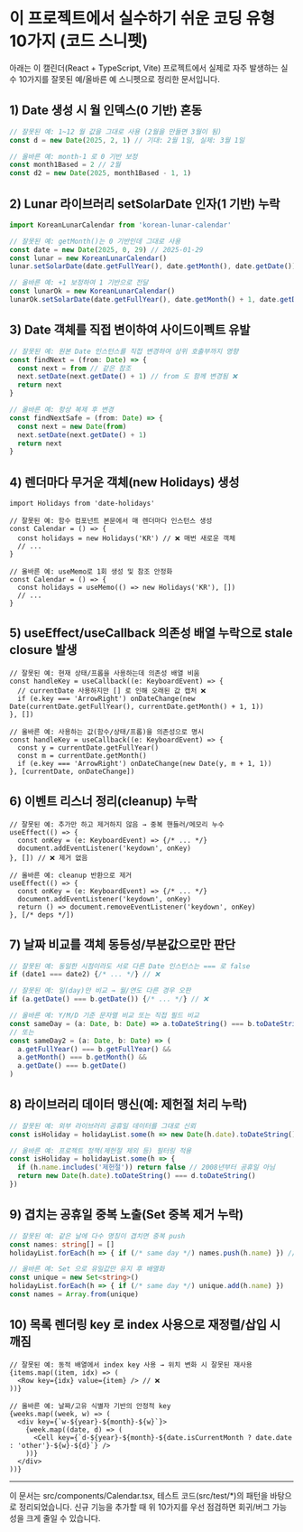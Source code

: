# 이 프로젝트에서 실수하기 쉬운 코딩 유형 10가지 (코드 스니펫)

아래는 이 캘린더(React + TypeScript, Vite) 프로젝트에서 실제로 자주 발생하는 실수 10가지를 잘못된 예/올바른 예 스니펫으로 정리한 문서입니다.

## 1) Date 생성 시 월 인덱스(0 기반) 혼동

```ts
// 잘못된 예: 1~12 월 값을 그대로 사용 (2월을 만들면 3월이 됨)
const d = new Date(2025, 2, 1) // 기대: 2월 1일, 실제: 3월 1일

// 올바른 예: month-1 로 0 기반 보정
const month1Based = 2 // 2월
const d2 = new Date(2025, month1Based - 1, 1)
```

## 2) Lunar 라이브러리 setSolarDate 인자(1 기반) 누락

```ts
import KoreanLunarCalendar from 'korean-lunar-calendar'

// 잘못된 예: getMonth()는 0 기반인데 그대로 사용
const date = new Date(2025, 0, 29) // 2025-01-29
const lunar = new KoreanLunarCalendar()
lunar.setSolarDate(date.getFullYear(), date.getMonth(), date.getDate()) // ❌ 월 0 전달

// 올바른 예: +1 보정하여 1 기반으로 전달
const lunarOk = new KoreanLunarCalendar()
lunarOk.setSolarDate(date.getFullYear(), date.getMonth() + 1, date.getDate())
```

## 3) Date 객체를 직접 변이하여 사이드이펙트 유발

```ts
// 잘못된 예: 원본 Date 인스턴스를 직접 변경하여 상위 호출부까지 영향
const findNext = (from: Date) => {
  const next = from // 같은 참조
  next.setDate(next.getDate() + 1) // from 도 함께 변경됨 ❌
  return next
}

// 올바른 예: 항상 복제 후 변경
const findNextSafe = (from: Date) => {
  const next = new Date(from)
  next.setDate(next.getDate() + 1)
  return next
}
```

## 4) 렌더마다 무거운 객체(new Holidays) 생성

```tsx
import Holidays from 'date-holidays'

// 잘못된 예: 함수 컴포넌트 본문에서 매 렌더마다 인스턴스 생성
const Calendar = () => {
  const holidays = new Holidays('KR') // ❌ 매번 새로운 객체
  // ...
}

// 올바른 예: useMemo로 1회 생성 및 참조 안정화
const Calendar = () => {
  const holidays = useMemo(() => new Holidays('KR'), [])
  // ...
}
```

## 5) useEffect/useCallback 의존성 배열 누락으로 stale closure 발생

```tsx
// 잘못된 예: 현재 상태/프롭을 사용하는데 의존성 배열 비움
const handleKey = useCallback((e: KeyboardEvent) => {
  // currentDate 사용하지만 [] 로 인해 오래된 값 캡처 ❌
  if (e.key === 'ArrowRight') onDateChange(new Date(currentDate.getFullYear(), currentDate.getMonth() + 1, 1))
}, [])

// 올바른 예: 사용하는 값(함수/상태/프롭)을 의존성으로 명시
const handleKey = useCallback((e: KeyboardEvent) => {
  const y = currentDate.getFullYear()
  const m = currentDate.getMonth()
  if (e.key === 'ArrowRight') onDateChange(new Date(y, m + 1, 1))
}, [currentDate, onDateChange])
```

## 6) 이벤트 리스너 정리(cleanup) 누락

```tsx
// 잘못된 예: 추가만 하고 제거하지 않음 → 중복 핸들러/메모리 누수
useEffect(() => {
  const onKey = (e: KeyboardEvent) => {/* ... */}
  document.addEventListener('keydown', onKey)
}, []) // ❌ 제거 없음

// 올바른 예: cleanup 반환으로 제거
useEffect(() => {
  const onKey = (e: KeyboardEvent) => {/* ... */}
  document.addEventListener('keydown', onKey)
  return () => document.removeEventListener('keydown', onKey)
}, [/* deps */])
```

## 7) 날짜 비교를 객체 동등성/부분값으로만 판단

```ts
// 잘못된 예: 동일한 시점이라도 서로 다른 Date 인스턴스는 === 로 false
if (date1 === date2) {/* ... */} // ❌

// 잘못된 예: 일(day)만 비교 → 월/연도 다른 경우 오판
if (a.getDate() === b.getDate()) {/* ... */} // ❌

// 올바른 예: Y/M/D 기준 문자열 비교 또는 직접 필드 비교
const sameDay = (a: Date, b: Date) => a.toDateString() === b.toDateString()
// 또는
const sameDay2 = (a: Date, b: Date) => (
  a.getFullYear() === b.getFullYear() &&
  a.getMonth() === b.getMonth() &&
  a.getDate() === b.getDate()
)
```

## 8) 라이브러리 데이터 맹신(예: 제헌절 처리 누락)

```ts
// 잘못된 예: 외부 라이브러리 공휴일 데이터를 그대로 신뢰
const isHoliday = holidayList.some(h => new Date(h.date).toDateString() === d.toDateString()) // ❌

// 올바른 예: 프로젝트 정책(제헌절 제외 등) 필터링 적용
const isHoliday = holidayList.some(h => {
  if (h.name.includes('제헌절')) return false // 2008년부터 공휴일 아님
  return new Date(h.date).toDateString() === d.toDateString()
})
```

## 9) 겹치는 공휴일 중복 노출(Set 중복 제거 누락)

```ts
// 잘못된 예: 같은 날에 다수 명칭이 겹치면 중복 push
const names: string[] = []
holidayList.forEach(h => { if (/* same day */) names.push(h.name) }) // ❌

// 올바른 예: Set 으로 유일값만 유지 후 배열화
const unique = new Set<string>()
holidayList.forEach(h => { if (/* same day */) unique.add(h.name) })
const names = Array.from(unique)
```

## 10) 목록 렌더링 key 로 index 사용으로 재정렬/삽입 시 깨짐

```tsx
// 잘못된 예: 동적 배열에서 index key 사용 → 위치 변화 시 잘못된 재사용
{items.map((item, idx) => (
  <Row key={idx} value={item} /> // ❌
))}

// 올바른 예: 날짜/고유 식별자 기반의 안정적 key
{weeks.map((week, w) => (
  <div key={`w-${year}-${month}-${w}`}>
    {week.map((date, d) => (
      <Cell key={`d-${year}-${month}-${date.isCurrentMonth ? date.date : 'other'}-${w}-${d}`} />
    ))}
  </div>
))}
```

---

이 문서는 src/components/Calendar.tsx, 테스트 코드(src/test/*)의 패턴을 바탕으로 정리되었습니다. 신규 기능을 추가할 때 위 10가지를 우선 점검하면 회귀/버그 가능성을 크게 줄일 수 있습니다.

